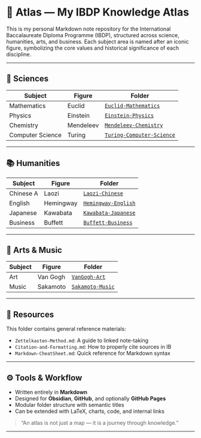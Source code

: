 # 🧭 Atlas — My IBDP Knowledge Atlas

This is my personal Markdown note repository for the International Baccalaureate Diploma Programme (IBDP), structured across science, humanities, arts, and business. Each subject area is named after an iconic figure, symbolizing the core values and historical significance of each discipline.

---

## 🔬 Sciences
| Subject | Figure | Folder |
|--------|--------|--------|
| Mathematics | Euclid | [`Euclid-Mathematics`](./Sciences/Euclid-Mathematics/) |
| Physics | Einstein | [`Einstein-Physics`](./Sciences/Einstein-Physics/) |
| Chemistry | Mendeleev | [`Mendeleev-Chemistry`](./Sciences/Mendeleev-Chemistry/) |
| Computer Science | Turing | [`Turing-Computer-Science`](./Sciences/Turing-Computer-Science/) |

---

## 📚 Humanities
| Subject | Figure | Folder |
|--------|--------|--------|
| Chinese A | Laozi | [`Laozi-Chinese`](./Humanities/Laozi-Chinese/) |
| English | Hemingway | [`Hemingway-English`](./Humanities/Hemingway-English/) |
| Japanese | Kawabata | [`Kawabata-Japanese`](./Humanities/Kawabata-Japanese/) |
| Business | Buffett | [`Buffett-Business`](./Humanities/Buffett-Business/) |

---

## 🎨 Arts & Music
| Subject | Figure | Folder |
|--------|--------|--------|
| Art | Van Gogh | [`VanGogh-Art`](./Arts/VanGogh-Art/) |
| Music | Sakamoto | [`Sakamoto-Music`](./Arts/Sakamoto-Music/) |

---

## 📁 Resources
This folder contains general reference materials:
- `Zettelkasten-Method.md`: A guide to linked note-taking
- `Citation-and-Formatting.md`: How to properly cite sources in IB
- `Markdown-CheatSheet.md`: Quick reference for Markdown syntax

---

## ⚙️ Tools & Workflow

- Written entirely in **Markdown**
- Designed for **Obsidian**, **GitHub**, and optionally **GitHub Pages**
- Modular folder structure with semantic titles
- Can be extended with LaTeX, charts, code, and internal links

> “An atlas is not just a map — it is a journey through knowledge.”

---

 
 
